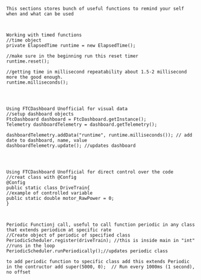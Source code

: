     This sections stores bunch of useful functions to remind your self when and what can be used
    
    
    
    Working with timed functions
    //time object
    private ElapsedTime runtime = new ElapsedTime();
    
    //make sure in the beginning run this reset timer
    runtime.reset();
    
    //getting time in millisecond repeatability about 1.5-2 millisecond more the good enough.
    runtime.milliseconds(); 
    
    


    Using FTCDashboard Unofficial for visual data
    //setup dashboard objects
    FtcDashboard dashboard = FtcDashboard.getInstance();
    Telemetry dashboardTelemetry = dashboard.getTelemetry();

    dashboardTelemetry.addData("runtime", runtime.milliseconds()); // add date to dashboard, name, value
    dashboardTelemetry.update(); //updates dashboard




    Using FTCDashboard Unofficial for direct control over the code
    //creat class with @Config
    @Config
    public static class DriveTrain{
    //example of controlled variable
    public static double motor_RawPower = 0;
    }



    Periodic Functionj call, useful to call function periodic in any class that extends periodicm at specific rate
    //Create object of periodic of specified class
    PeriodicScheduler.register(driveTrain); //this is inside main in "int"
    //runs in the loop
    PeriodicScheduler.runPeriodically();//updates periodic class
    
    to add periodic function to specific class add this extends Periodic
    in the contructor add super(5000, 0);  // Run every 1000ms (1 second), no offset